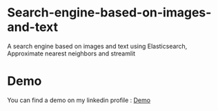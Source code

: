 # Search-engine-based-on-images-and-text
A search engine based on images and text using Elasticsearch, Approximate nearest neighbors and streamlit

# Demo 
You can find a demo on my linkedin profile : [Demo](https://shorturl.at/bnpPQ)


